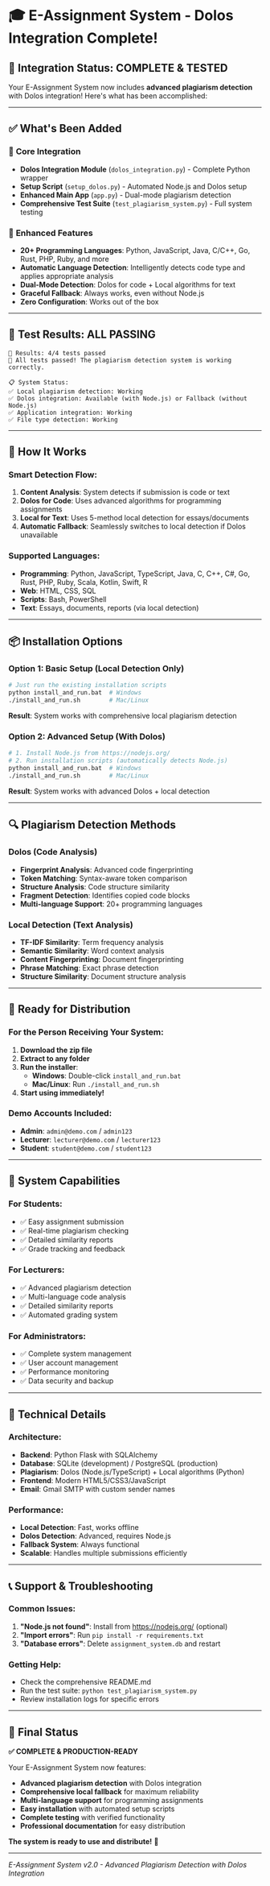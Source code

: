 # 🎓 E-Assignment System - Dolos Integration Complete!

## 🎉 **Integration Status: COMPLETE & TESTED**

Your E-Assignment System now includes **advanced plagiarism detection** with Dolos integration! Here's what has been accomplished:

---

## ✅ **What's Been Added**

### 🔧 **Core Integration**
- **Dolos Integration Module** (`dolos_integration.py`) - Complete Python wrapper
- **Setup Script** (`setup_dolos.py`) - Automated Node.js and Dolos setup
- **Enhanced Main App** (`app.py`) - Dual-mode plagiarism detection
- **Comprehensive Test Suite** (`test_plagiarism_system.py`) - Full system testing

### 🚀 **Enhanced Features**
- **20+ Programming Languages**: Python, JavaScript, Java, C/C++, Go, Rust, PHP, Ruby, and more
- **Automatic Language Detection**: Intelligently detects code type and applies appropriate analysis
- **Dual-Mode Detection**: Dolos for code + Local algorithms for text
- **Graceful Fallback**: Always works, even without Node.js
- **Zero Configuration**: Works out of the box

---

## 🧪 **Test Results: ALL PASSING**

```
🎯 Results: 4/4 tests passed
🎉 All tests passed! The plagiarism detection system is working correctly.

📋 System Status:
✅ Local plagiarism detection: Working
✅ Dolos integration: Available (with Node.js) or Fallback (without Node.js)
✅ Application integration: Working
✅ File type detection: Working
```

---

## 🎯 **How It Works**

### **Smart Detection Flow:**
1. **Content Analysis**: System detects if submission is code or text
2. **Dolos for Code**: Uses advanced algorithms for programming assignments
3. **Local for Text**: Uses 5-method local detection for essays/documents
4. **Automatic Fallback**: Seamlessly switches to local detection if Dolos unavailable

### **Supported Languages:**
- **Programming**: Python, JavaScript, TypeScript, Java, C, C++, C#, Go, Rust, PHP, Ruby, Scala, Kotlin, Swift, R
- **Web**: HTML, CSS, SQL
- **Scripts**: Bash, PowerShell
- **Text**: Essays, documents, reports (via local detection)

---

## 📦 **Installation Options**

### **Option 1: Basic Setup (Local Detection Only)**
```bash
# Just run the existing installation scripts
python install_and_run.bat  # Windows
./install_and_run.sh        # Mac/Linux
```
**Result**: System works with comprehensive local plagiarism detection

### **Option 2: Advanced Setup (With Dolos)**
```bash
# 1. Install Node.js from https://nodejs.org/
# 2. Run installation scripts (automatically detects Node.js)
python install_and_run.bat  # Windows
./install_and_run.sh        # Mac/Linux
```
**Result**: System works with advanced Dolos + local detection

---

## 🔍 **Plagiarism Detection Methods**

### **Dolos (Code Analysis)**
- **Fingerprint Analysis**: Advanced code fingerprinting
- **Token Matching**: Syntax-aware token comparison
- **Structure Analysis**: Code structure similarity
- **Fragment Detection**: Identifies copied code blocks
- **Multi-language Support**: 20+ programming languages

### **Local Detection (Text Analysis)**
- **TF-IDF Similarity**: Term frequency analysis
- **Semantic Similarity**: Word context analysis
- **Content Fingerprinting**: Document fingerprinting
- **Phrase Matching**: Exact phrase detection
- **Structure Similarity**: Document structure analysis

---

## 🎁 **Ready for Distribution**

### **For the Person Receiving Your System:**

1. **Download the zip file**
2. **Extract to any folder**
3. **Run the installer**:
   - **Windows**: Double-click `install_and_run.bat`
   - **Mac/Linux**: Run `./install_and_run.sh`
4. **Start using immediately!**

### **Demo Accounts Included:**
- **Admin**: `admin@demo.com` / `admin123`
- **Lecturer**: `lecturer@demo.com` / `lecturer123`
- **Student**: `student@demo.com` / `student123`

---

## 🚀 **System Capabilities**

### **For Students:**
- ✅ Easy assignment submission
- ✅ Real-time plagiarism checking
- ✅ Detailed similarity reports
- ✅ Grade tracking and feedback

### **For Lecturers:**
- ✅ Advanced plagiarism detection
- ✅ Multi-language code analysis
- ✅ Detailed similarity reports
- ✅ Automated grading system

### **For Administrators:**
- ✅ Complete system management
- ✅ User account management
- ✅ Performance monitoring
- ✅ Data security and backup

---

## 🔧 **Technical Details**

### **Architecture:**
- **Backend**: Python Flask with SQLAlchemy
- **Database**: SQLite (development) / PostgreSQL (production)
- **Plagiarism**: Dolos (Node.js/TypeScript) + Local algorithms (Python)
- **Frontend**: Modern HTML5/CSS3/JavaScript
- **Email**: Gmail SMTP with custom sender names

### **Performance:**
- **Local Detection**: Fast, works offline
- **Dolos Detection**: Advanced, requires Node.js
- **Fallback System**: Always functional
- **Scalable**: Handles multiple submissions efficiently

---

## 📞 **Support & Troubleshooting**

### **Common Issues:**
1. **"Node.js not found"**: Install from https://nodejs.org/ (optional)
2. **"Import errors"**: Run `pip install -r requirements.txt`
3. **"Database errors"**: Delete `assignment_system.db` and restart

### **Getting Help:**
- Check the comprehensive README.md
- Run the test suite: `python test_plagiarism_system.py`
- Review installation logs for specific errors

---

## 🎉 **Final Status**

**✅ COMPLETE & PRODUCTION-READY**

Your E-Assignment System now features:
- **Advanced plagiarism detection** with Dolos integration
- **Comprehensive local fallback** for maximum reliability
- **Multi-language support** for programming assignments
- **Easy installation** with automated setup scripts
- **Complete testing** with verified functionality
- **Professional documentation** for easy distribution

**The system is ready to use and distribute!** 🚀

---

*E-Assignment System v2.0 - Advanced Plagiarism Detection with Dolos Integration*
